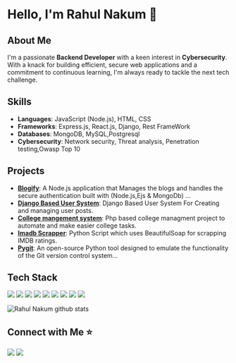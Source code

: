 # Hello, I'm Rahul Nakum 👋

## About Me
I'm a passionate **Backend Developer** with a keen interest in **Cybersecurity**. With a knack for building efficient, secure web applications and a commitment to continuous learning, I'm always ready to tackle the next tech challenge.

## Skills
- **Languages**: JavaScript (Node.js), HTML, CSS
- **Frameworks**: Express.js, React.js, Django, Rest FrameWork
- **Databases**: MongoDB, MySQL,Postgresql
- **Cybersecurity**: Network security, Threat analysis, Penetration testing,Owasp Top 10

## Projects
- **[Blogify](https://github.com/rahul-nakum14/blogify)**: A Node.js application that Manages the blogs and handles the secure authentication built with (Node.js,Ejs & MongoDb) ...
- **[Django Based User System](https://github.com/rahul-nakum14/django-User-system)**: Django Based User System For Creating and managing user posts.
- **[College mangement system](https://github.com/rahul-nakum14/College-Managment-System)**: Php based college managment project to automate and make easier college tasks.
- **[Imadb Scrapper](https://github.com/rahul-nakum14/Imdbscrapper)**: Python Script which uses BeautifulSoap for scrapping IMDB ratings.
- **[Pygit](https://github.com/rahul-nakum14/PyGit/)**: An open-source Python tool designed to emulate the functionality of the Git version control system...

## Tech Stack
[<img src="https://img.shields.io/badge/Node.js-%23339933.svg?&style=for-the-badge&logo=node.js&logoColor=white" />](https://nodejs.org/)
[<img src="https://img.shields.io/badge/Express.js-%23000000.svg?&style=for-the-badge&logo=express&logoColor=white" />](https://expressjs.com/)
[<img src="https://img.shields.io/badge/React.js-%2361DAFB.svg?&style=for-the-badge&logo=react&logoColor=white" />](https://reactjs.org/)
[<img src="https://img.shields.io/badge/Docker-%230db7ed.svg?&style=for-the-badge&logo=docker&logoColor=white" />](https://www.docker.com/)
[<img src="https://img.shields.io/badge/Redis-%23DC382D.svg?&style=for-the-badge&logo=redis&logoColor=white" />](https://redis.io/)
[<img src="https://img.shields.io/badge/Django-%23092E20.svg?&style=for-the-badge&logo=django&logoColor=white" />](https://www.djangoproject.com/)
[<img src="https://img.shields.io/badge/PostgreSQL-%23336791.svg?&style=for-the-badge&logo=postgresql&logoColor=white" />](https://www.postgresql.org/)
[<img src="https://img.shields.io/badge/MongoDB-%2347A248.svg?&style=for-the-badge&logo=mongodb&logoColor=white" />](https://www.mongodb.com/)
[<img src="https://img.shields.io/badge/MySQL-%234479A1.svg?&style=for-the-badge&logo=mysql&logoColor=white" />](https://www.mysql.com/)


![Rahul Nakum github stats](https://github-readme-stats.vercel.app/api?username=rahul-nakum14&show_icons=true&theme=dracula)

## Connect with Me ⭐️
[<img src="https://img.shields.io/badge/linkedin-%231DA1F2.svg?&style=for-the-badge&logo=linkedin&logoColor=white&color=black" />](https://www.linkedin.com/in/rahulnakum/) 
[<img src="https://img.shields.io/badge/twitter-%231DA1F2.svg?&style=for-the-badge&logo=twitter&logoColor=white&color=black" />](https://twitter.com/Rahul__Nakum) 

